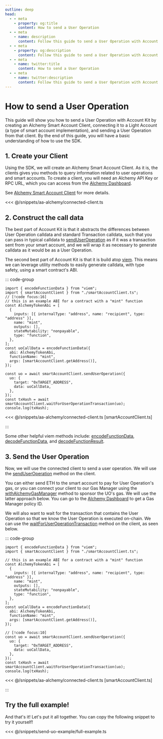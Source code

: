 ```yaml
---
outline: deep
head:
  - - meta
    - property: og:title
      content: How to send a User Operation
  - - meta
    - name: description
      content: Follow this guide to send a User Operation with Account Kit, a vertically integrated stack for building apps that support ERC-4337 and ERC-6900.
  - - meta
    - property: og:description
      content: Follow this guide to send a User Operation with Account Kit, a vertically integrated stack for building apps that support ERC-4337 and ERC-6900.
  - - meta
    - name: twitter:title
      content: How to send a User Operation
  - - meta
    - name: twitter:description
      content: Follow this guide to send a User Operation with Account Kit, a vertically integrated stack for building apps that support ERC-4337 and ERC-6900.
---
```


# How to send a User Operation

This guide will show you how to send a User Operation with Account Kit by creating an Alchemy Smart Account Client, connecting it to a Light Account (a type of smart account implementation), and sending a User Operation from that client. By the end of this guide, you will have a basic understanding of how to use the SDK.

## 1. Create your Client

Using the SDK, we will create an Alchemy Smart Account Client. As it is, the clients gives you methods to query information related to user operations and smart accounts. To create a client, you will need an Alchemy API Key or RPC URL, which you can access from the [Alchemy Dashboard](https://dashboard.alchemy.com/signup/?a=aa-docs).

See [Alchemy Smart Account Client](/packages/aa-alchemy/smart-account-client/) for more details.

<<< @/snippets/aa-alchemy/connected-client.ts

## 2. Construct the call data

The best part of Account Kit is that it abstracts the differences between User Operation calldata and standard Transaction calldata, such that you can pass in typical calldata to [sendUserOperation](/packages/aa-core/smart-account-client/actions/waitForUserOperationTransaction.md) as if it was a transaction sent from your smart account, and we will wrap it as necessary to generate calldata as it would be as a User Operation.

The second best part of Account Kit is that it is build atop [viem](https://viem.sh/). This means we can leverage utility methods to easily generate calldata, with type safety, using a smart contract's ABI.

::: code-group

```ts{5-18} [example.ts]
import { encodeFunctionData } from "viem";
import { smartAccountClient } from "./smartAccountClient.ts";
// [!code focus:16]
// this is an example ABI for a contract with a "mint" function
const AlchemyTokenAbi = [
  {
    inputs: [{ internalType: "address", name: "recipient", type: "address" }],
    name: "mint",
    outputs: [],
    stateMutability: "nonpayable",
    type: "function",
  },
];
const uoCallData = encodeFunctionData({
  abi: AlchemyTokenAbi,
  functionName: "mint",
  args: [smartAccountClient.getAddress()],
});

const uo = await smartAccountClient.sendUserOperation({
  uo: {
    target: "0xTARGET_ADDRESS",
    data: uoCallData,
  },
});
const txHash = await smartAccountClient.waitForUserOperationTransaction(uo);
console.log(txHash);
```

<<< @/snippets/aa-alchemy/connected-client.ts [smartAccountClient.ts]

:::

Some other helpful viem methods include: [encodeFunctionData](https://viem.sh/docs/contract/encodeFunctionData.html), [decodeFunctionData](https://viem.sh/docs/contract/decodeFunctionData.html), and [decodeFunctionResult](https://viem.sh/docs/contract/decodeFunctionResult.html).

## 3. Send the User Operation

Now, we will use the connected client to send a user operation. We will use the [sendUserOperation](/packages/aa-core/smart-account-client/actions/sendUserOperation.md) method on the client.

You can either send ETH to the smart account to pay for User Operation's gas, or you can connect your client to our Gas Manager using the [withAlchemyGasManager](/packages/aa-alchemy/middleware/alchemyGasManagerMiddleware.md) method to sponsor the UO's gas. We will use the latter approach below. You can go to the [Alchemy Dashboard](https://dashboard.alchemy.com/gas-manager/?a=ak-docs) to get a Gas Manager policy ID.

We will also want to wait for the transaction that contains the User Operation so that we know the User Operation is executed on-chain. We can use the [waitForUserOperationTransaction](/packages/aa-core/smart-account-client/actions/waitForUserOperationTransaction.md) method on the client, as seen below.

::: code-group

```ts{21-31} [example.ts]
import { encodeFunctionData } from "viem";
import { smartAccountClient } from "./smartAccountClient.ts";

// this is an example ABI for a contract with a "mint" function
const AlchemyTokenAbi = [
  {
    inputs: [{ internalType: "address", name: "recipient", type: "address" }],
    name: "mint",
    outputs: [],
    stateMutability: "nonpayable",
    type: "function",
  },
];
const uoCallData = encodeFunctionData({
  abi: AlchemyTokenAbi,
  functionName: "mint",
  args: [smartAccountClient.getAddress()],
});

// [!code focus:10]
const uo = await smartAccountClient.sendUserOperation({
  uo: {
    target: "0xTARGET_ADDRESS",
    data: uoCallData,
  },
});
const txHash = await smartAccountClient.waitForUserOperationTransaction(uo);
console.log(txHash);
```

<<< @/snippets/aa-alchemy/connected-client.ts [smartAccountClient.ts]

:::

## Try the full example!

And that's it! Let's put it all together. You can copy the following snippet to try it yourself!

<<< @/snippets/send-uo-example/full-example.ts
